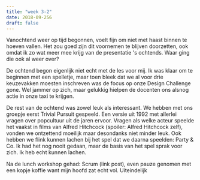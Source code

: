 ```yaml
---
title: "week 3-2"
date: 2018-09-256
draft: false
---
```

Vanochtend weer op tijd begonnen, voelt fijn om niet met haast binnen te hoeven vallen. Het zou goed zijn dit voornemen te blijven doorzetten, ook omdat ik zo wat meer mee krijg van de presentatie 's ochtends. Waar ging die ook al weer over? 

De ochtend begon eigenlijk niet echt met de les voor mij. Ik was klaar om te beginnen met een spelletje, maar toen bleek dat we al voor drie keuzevakken moesten inschreven was de focus op onze Design Challenge gone. Wel jammer op zich, maar gelukkig hielpen de docenten ons alsnog actie in onze taxi te krijgen.

De rest van de ochtend was zowel leuk als interessant. We hebben met ons groepje eerst Trivial Pursuit gespeeld. Een versie uit 1992 met allerlei vragen over popcultuur uit de jaren ervoor. Vragen als welke acteur speelde het vaakst in films van Alfred Hitchcock (spoiler: Alfred Hitchcock zelf), vonden we ontzettend moeilijk maar desondanks niet minder leuk.
Ook hebben we flink kunnen lachen bij het spel dat we daarna speelden: Party & Co. Ik had het nog nooit gedaan, maar de basis van het spel sprak voor zich. Ik heb echt kunnen lachen.

Na de lunch workshop gehad: Scrum (link post), even pauze genomen met een kopje koffie want mijn hoofd zat echt vol. Uiteindelijk 



